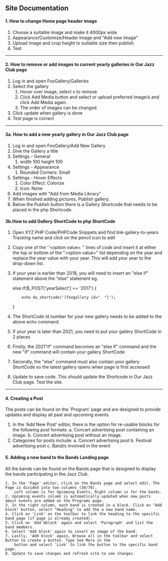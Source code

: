 ## Site Documentation

#### 1. How to change Home page header image

1. Choose a suitable image and make it 4000px wide
2. Appearance/Customize/Header Image and "Add new Image"
3. Upload image and crop height to suitable size then publish
4. Test

---

#### 2. How to remove or add images to current yearly galleries in Our Jazz Club page

1. Log in and open FooGallery/Galleries
2. Select the gallery
   1. Hover over image, select x to remove
   2. Click Add Media button and select or upload preferred image/s and click Add Media again.
   3. The order of images can be changed
3. Click update when gallery is done
4. Test page is correct

---

#### 3a. How to add a new yearly gallery in Our Jazz Club page

1. Log in and open FooGallery/Add New Gallery
2. Give the Gallery a title
3. Settings - General
   1. width 100 height 100
4. Settings - Appearance
   1. Rounded Corners: Small
5. Settings - Hover Effects
   1. Color Effect: Colorize
   2. Icon: None
6. Add images with "Add from Media Library"
7. When finished adding pictures, Publish gallery.
8. Below the Publish button there is a Gallery Shortcode that needs to be placed in the php Shortcode.

#### 3b.How to add Gallery ShortCode to php ShortCode

1. Open XYZ PHP Code/PHPCode Snippets and find link-gallery-to-years Tracking name and click on the pencil icon to edit

2. Copy one of the ''<option value= '' lines of code and insert it at either the top or bottom of the "<option value=" list depending on the year and replace the year value with your year. This will add your year to the drop-down list.

3. If your year is earlier than 2018, you will need to insert an "else if" statement above the "else" statement eg.

   else if($_POST['yearSelect'] == '2017') {

   ```
       echo do_shortcode('[foogallery id="  "]');
   ```

   }

4. The ShortCode id number for your new gallery needs to be added to the above echo command.
5. If your year is later than 2021, you need to put your gallery ShortCode in 2 places
6. Firstly, the 2021"if" command becomes an "else if" command and the new "if" command will contain your gallery ShortCode
7. Secondly, the "else" command must also contain your gallery ShortCode so the latest gallery opens when page is first accessed
8. Update to save code. This should update the Shortcode in Our Jazz Club page. Test the site.

---


#### 4. Creating a Post

The posts can be found on the 'Program' page and are designed to provide updates and display all past and upcoming events. 

1. In the 'Add New Post' editor, there is the option for re-usable blocks for the following post formats:
	a. Concert advertising post containing an image.
	b. Concert advertising post without an image.
2. Categories for posts include:
	a. Concert advertising post
	b. Festival advertising post
	c. Band/s involved in the event
			     
#### 5. Adding a new band to the Bands Landing page

All the bands can be found on the Bands page that is designed to display the bands participating in the Jazz Club.
	
	1. In the 'Page' editor, click on the Bands page and select edit. The Page is divided into two columns (30/70).
		Left column is for Upcoming Events, Right column is for the bands.
	2. Upcoming events column is automatically updated when new posts about events are added on the Programs page.
	3. In the right column, each band is created in a block. Click on "Add block" button, select "Heading" to add the a new band name.
	4. Click on 'Link' on the toolbar to link the heading to the specific band page (if page is already created).
	5. Click on 'Add bblock' again and select 'Paragraph' and list the band members.
	6. Select 'Add block' again to insert an image of the band.		     
	7. Lastly, 'Add block' again, Browse all in the toolbar and select Button to create a button. Type See More in the 
		button and select 'Link' to link the button to the specific band page.	
	8. Update to save changes and refresh site to see changes.		     
	

